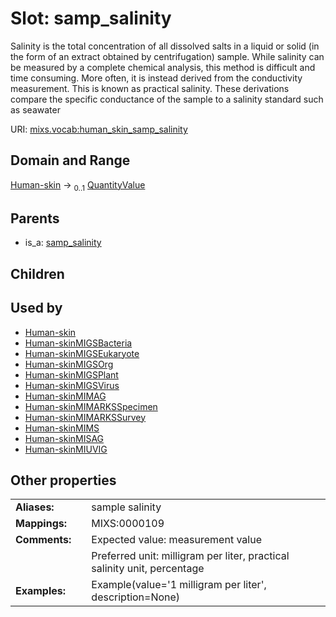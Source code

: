 
# Slot: samp_salinity


Salinity is the total concentration of all dissolved salts in a liquid or solid (in the form of an extract obtained by centrifugation) sample. While salinity can be measured by a complete chemical analysis, this method is difficult and time consuming. More often, it is instead derived from the conductivity measurement. This is known as practical salinity. These derivations compare the specific conductance of the sample to a salinity standard such as seawater

URI: [mixs.vocab:human_skin_samp_salinity](https://w3id.org/mixs/vocab/human_skin_samp_salinity)


## Domain and Range

[Human-skin](Human-skin.md) &#8594;  <sub>0..1</sub> [QuantityValue](QuantityValue.md)

## Parents

 *  is_a: [samp_salinity](samp_salinity.md)

## Children


## Used by

 * [Human-skin](Human-skin.md)
 * [Human-skinMIGSBacteria](Human-skinMIGSBacteria.md)
 * [Human-skinMIGSEukaryote](Human-skinMIGSEukaryote.md)
 * [Human-skinMIGSOrg](Human-skinMIGSOrg.md)
 * [Human-skinMIGSPlant](Human-skinMIGSPlant.md)
 * [Human-skinMIGSVirus](Human-skinMIGSVirus.md)
 * [Human-skinMIMAG](Human-skinMIMAG.md)
 * [Human-skinMIMARKSSpecimen](Human-skinMIMARKSSpecimen.md)
 * [Human-skinMIMARKSSurvey](Human-skinMIMARKSSurvey.md)
 * [Human-skinMIMS](Human-skinMIMS.md)
 * [Human-skinMISAG](Human-skinMISAG.md)
 * [Human-skinMIUVIG](Human-skinMIUVIG.md)

## Other properties

|  |  |  |
| --- | --- | --- |
| **Aliases:** | | sample salinity |
| **Mappings:** | | MIXS:0000109 |
| **Comments:** | | Expected value: measurement value |
|  | | Preferred unit: milligram per liter, practical salinity unit, percentage |
| **Examples:** | | Example(value='1 milligram per liter', description=None) |

